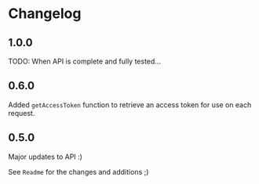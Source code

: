 # Changelog

## 1.0.0

TODO: When API is complete and fully tested...

## 0.6.0

Added `getAccessToken` function to retrieve an access token for use on each request.

## 0.5.0

Major updates to API :)

See `Readme` for the changes and additions ;)
